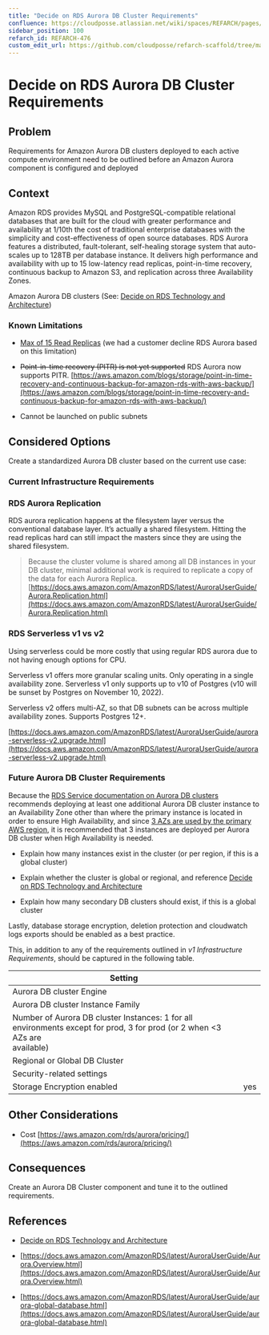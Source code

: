 ```yaml
---
title: "Decide on RDS Aurora DB Cluster Requirements"
confluence: https://cloudposse.atlassian.net/wiki/spaces/REFARCH/pages/1184661505/REFARCH-476+-+Decide+on+RDS+Aurora+DB+Cluster+Requirements
sidebar_position: 100
refarch_id: REFARCH-476
custom_edit_url: https://github.com/cloudposse/refarch-scaffold/tree/main/docs/docs/fundamentals/design-decisions/foundational-application-dependencies/decide-on-rds-aurora-db-cluster-requirements.md
---
```


# Decide on RDS Aurora DB Cluster Requirements

## Problem
Requirements for Amazon Aurora DB clusters deployed to each active compute environment need to be outlined before an
Amazon Aurora component is configured and deployed

## Context

Amazon RDS provides MySQL and PostgreSQL-compatible relational databases that are built for the cloud with greater performance and availability at 1/10th the cost of traditional enterprise databases with the simplicity and cost-effectiveness of open source databases. RDS Aurora features a distributed, fault-tolerant, self-healing storage system that auto-scales up to 128TB per database instance. It delivers high performance and availability with up to 15 low-latency read replicas, point-in-time recovery, continuous backup to Amazon S3, and replication across three Availability Zones.

 Amazon Aurora DB clusters  (See: [Decide on RDS Technology and Architecture](/reference-architecture/fundamentals/design-decisions/foundational-application-dependencies/decide-on-rds-technology-and-architecture))

### Known Limitations

- [Max of 15 Read Replicas](https://docs.aws.amazon.com/AmazonRDS/latest/AuroraUserGuide/Aurora.Replication.html#:~:text=An%20Aurora%20DB%20cluster%20can%20contain%20up%20to%2015%20Aurora%20Replicas.%20The%20Aurora%20Replicas%20can%20be%20distributed%20across%20the%20Availability%20Zones%20that%20a%20DB%20cluster%20spans%20within%20an%20AWS%20Region.) (we had a customer decline RDS Aurora based on this limitation)

- ~~Point-in-time recovery (PITR) is not yet supported~~  RDS Aurora now supports PITR. [https://aws.amazon.com/blogs/storage/point-in-time-recovery-and-continuous-backup-for-amazon-rds-with-aws-backup/](https://aws.amazon.com/blogs/storage/point-in-time-recovery-and-continuous-backup-for-amazon-rds-with-aws-backup/)

- Cannot be launched on public subnets

## Considered Options

Create a standardized Aurora DB cluster based on the current use case:

### Current Infrastructure Requirements

### RDS Aurora Replication

RDS aurora replication happens at the filesystem layer versus the conventional database layer. It’s actually a shared filesystem. Hitting the read replicas hard can still impact the masters since they are using the shared filesystem.

> Because the cluster volume is shared among all DB instances in your DB cluster, minimal additional work is required to replicate a copy of the data for each Aurora Replica.
[https://docs.aws.amazon.com/AmazonRDS/latest/AuroraUserGuide/Aurora.Replication.html](https://docs.aws.amazon.com/AmazonRDS/latest/AuroraUserGuide/Aurora.Replication.html)

### RDS Serverless v1 vs v2

Using serverless could be more costly that using regular RDS aurora due to not having enough options for CPU.

Serverless v1 offers more granular scaling units. Only operating in a single availability zone. Serverless v1 only supports up to v10 of Postgres (v10 will be sunset by Postgres on November 10, 2022).

Serverless v2 offers multi-AZ, so that DB subnets can be across multiple availability zones. Supports Postgres 12+.

[https://docs.aws.amazon.com/AmazonRDS/latest/AuroraUserGuide/aurora-serverless-v2.upgrade.html](https://docs.aws.amazon.com/AmazonRDS/latest/AuroraUserGuide/aurora-serverless-v2.upgrade.html)

### Future Aurora DB Cluster Requirements

Because the [RDS Service documentation on Aurora DB clusters](https://docs.aws.amazon.com/AmazonRDS/latest/AuroraUserGuide/Aurora.Overview.html) recommends deploying at least one additional Aurora DB cluster instance to an Availability Zone other than where the primary instance is located in order to ensure High Availability, and since [3 AZs are used by the primary AWS region](/reference-architecture/fundamentals/design-decisions/cold-start/decide-on-primary-aws-region), it is recommended that 3 instances are deployed per Aurora DB cluster when High Availability is needed.

- Explain how many instances exist in the cluster (or per region, if this is a global cluster)

- Explain whether the cluster is global or regional, and reference [Decide on RDS Technology and Architecture](/reference-architecture/fundamentals/design-decisions/foundational-application-dependencies/decide-on-rds-technology-and-architecture)

- Explain how many secondary DB clusters should exist, if this is a global cluster

Lastly, database storage encryption, deletion protection and cloudwatch logs exports should be enabled as a best practice.

This, in addition to any of the requirements outlined in _v1 Infrastructure Requirements_, should be captured in the following table.

|**Setting** | |
| ----- | ----- |
|Aurora DB cluster Engine | |
|Aurora DB cluster Instance Family | |
|Number of Aurora DB cluster Instances: 1 for all environments except for prod, 3 for prod (or 2 when <3 AZs are<br/>available) | |
|Regional or Global DB Cluster | |
|Security-related settings | |
|Storage Encryption enabled | yes|

## Other Considerations

- Cost [https://aws.amazon.com/rds/aurora/pricing/](https://aws.amazon.com/rds/aurora/pricing/)

## Consequences

Create an Aurora DB Cluster component and tune it to the outlined requirements.

## References

- [Decide on RDS Technology and Architecture](/reference-architecture/fundamentals/design-decisions/foundational-application-dependencies/decide-on-rds-technology-and-architecture)

- [https://docs.aws.amazon.com/AmazonRDS/latest/AuroraUserGuide/Aurora.Overview.html](https://docs.aws.amazon.com/AmazonRDS/latest/AuroraUserGuide/Aurora.Overview.html)

- [https://docs.aws.amazon.com/AmazonRDS/latest/AuroraUserGuide/aurora-global-database.html](https://docs.aws.amazon.com/AmazonRDS/latest/AuroraUserGuide/aurora-global-database.html)


